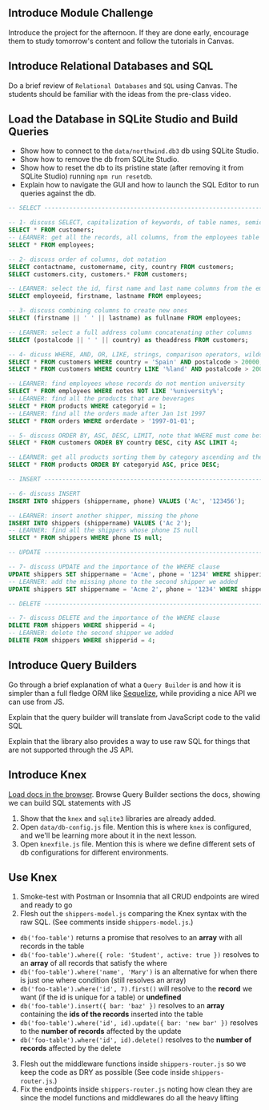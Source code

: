 ## Introduce Module Challenge

Introduce the project for the afternoon. If they are done early, encourage them to study tomorrow's content and follow the tutorials in Canvas.

## Introduce Relational Databases and SQL

Do a brief review of `Relational Databases` and `SQL` using Canvas. The students should be familiar with the ideas from the pre-class video.

## Load the Database in SQLite Studio and Build Queries

- Show how to connect to the `data/northwind.db3` db using SQLite Studio.
- Show how to remove the db from SQLite Studio.
- Show how to reset the db to its pristine state (after removing it from SQLite Studio) running `npm run resetdb`.
- Explain how to navigate the GUI and how to launch the SQL Editor to run queries against the db.

```sql
-- SELECT ----------------------------------------------------------------------------

-- 1- discuss SELECT, capitalization of keywords, of table names, semicolon, star
SELECT * FROM customers;
-- LEARNER: get all the records, all columns, from the employees table
SELECT * FROM employees;

-- 2- discuss order of columns, dot notation
SELECT contactname, customername, city, country FROM customers;
SELECT customers.city, customers.* FROM customers;

-- LEARNER: select the id, first name and last name columns from the employees table
SELECT employeeid, firstname, lastname FROM employees;

-- 3- discuss combining columns to create new ones
SELECT (firstname || ' ' || lastname) as fullname FROM employees;

-- LEARNER: select a full address column concatenating other columns
SELECT (postalcode || ' ' || country) as theaddress FROM customers;

-- 4- dicuss WHERE, AND, OR, LIKE, strings, comparison operators, wildcards in strings
SELECT * FROM customers WHERE country = 'Spain' AND postalcode > 20000;
SELECT * FROM customers WHERE country LIKE '%land' AND postalcode > 20000;

-- LEARNER: find employees whose records do not mention university
SELECT * FROM employees WHERE notes NOT LIKE '%university%';
-- LEARNER: find all the products that are beverages
SELECT * FROM products WHERE categoryid = 1;
-- LEARNER: find all the orders made after Jan 1st 1997
SELECT * FROM orders WHERE orderdate > '1997-01-01';

-- 5- discuss ORDER BY, ASC, DESC, LIMIT, note that WHERE must come before ORDER BY
SELECT * FROM customers ORDER BY country DESC, city ASC LIMIT 4;

-- LEARNER: get all products sorting them by category ascending and then by price descending
SELECT * FROM products ORDER BY categoryid ASC, price DESC;

-- INSERT ----------------------------------------------------------------------------

-- 6- discuss INSERT
INSERT INTO shippers (shippername, phone) VALUES ('Ac', '123456');

-- LEARNER: insert another shipper, missing the phone
INSERT INTO shippers (shippername) VALUES ('Ac 2');
-- LEARNER: find all the shippers whose phone IS null
SELECT * FROM shippers WHERE phone IS null;

-- UPDATE ----------------------------------------------------------------------------

-- 7- discuss UPDATE and the importance of the WHERE clause
UPDATE shippers SET shippername = 'Acme', phone = '1234' WHERE shipperid = 4;
-- LEARNER: add the missing phone to the second shipper we added
UPDATE shippers SET shippername = 'Acme 2', phone = '1234' WHERE shipperid = 5;

-- DELETE ----------------------------------------------------------------------------

-- 7- discuss DELETE and the importance of the WHERE clause
DELETE FROM shippers WHERE shipperid = 4;
-- LEARNER: delete the second shipper we added
DELETE FROM shippers WHERE shipperid = 4;
```

## Introduce Query Builders

Go through a brief explanation of what a `Query Builder` is and how it is simpler than a full fledge ORM like [Sequelize](http://docs.sequelizejs.com/), while providing a nice API we can use from JS.

Explain that the query builder will translate from JavaScript code to the valid SQL

Explain that the library also provides a way to use raw SQL for things that are not supported through the JS API.

## Introduce Knex

[Load docs in the browser](https://knexjs.org). Browse Query Builder sections the docs, showing we can build SQL statements with JS

1. Show that the `knex` and `sqlite3` libraries are already added.
2. Open `data/db-config.js` file. Mention this is where `knex` is configured, and we'll be learning more about it in the next lesson.
3. Open `knexfile.js` file. Mention this is where we define different sets of db configurations for different environments.

## Use Knex

1. Smoke-test with Postman or Insomnia that all CRUD endpoints are wired and ready to go
2. Flesh out the `shippers-model.js` comparing the Knex syntax with the raw SQL. (See comments inside `shippers-model.js`.)

- `db('foo-table')` returns a promise that resolves to an **array** with all records in the table
- `db('foo-table').where({ role: 'Student', active: true })` resolves to an **array** of all records that satisfy the where
- `db('foo-table').where('name', 'Mary')` is an alternative for when there is just one where condition (still resolves an array)
- `db('foo-table').where('id', 7).first()` will resolve to the **record** we want (if the id is unique for a table) or **undefined**
- `db('foo-table').insert({ bar: 'baz' })` resolves to an **array** containing the **ids of the records** inserted into the table
- `db('foo-table').where('id', id).update({ bar: 'new bar' })` resolves to the **number of records** affected by the update
- `db('foo-table').where('id', id).delete()` resolves to the **number of records** affected by the delete

3. Flesh out the middleware functions inside `shippers-router.js` so we keep the code as DRY as possible (See code inside `shippers-router.js`.)
4. Fix the endpoints inside `shippers-router.js` noting how clean they are since the model functions and middlewares do all the heavy lifting
